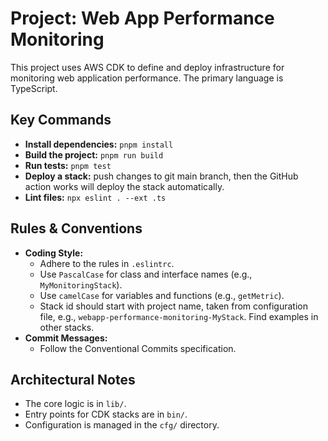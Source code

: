 # Project: Web App Performance Monitoring

This project uses AWS CDK to define and deploy infrastructure for monitoring web application performance. The primary language is TypeScript.

## Key Commands

*   **Install dependencies:** `pnpm install`
*   **Build the project:** `pnpm run build`
*   **Run tests:** `pnpm test`
*   **Deploy a stack:** push changes to git main branch, then the GitHub action works will deploy the stack automatically.
*   **Lint files:** `npx eslint . --ext .ts`

## Rules & Conventions

*   **Coding Style:**
    *   Adhere to the rules in `.eslintrc`.
    *   Use `PascalCase` for class and interface names (e.g., `MyMonitoringStack`).
    *   Use `camelCase` for variables and functions (e.g., `getMetric`).
    *   Stack id should start with project name, taken from configuration file, e.g., `webapp-performance-monitoring-MyStack`. Find examples in other stacks.
*   **Commit Messages:**
    *   Follow the Conventional Commits specification.

## Architectural Notes

*   The core logic is in `lib/`.
*   Entry points for CDK stacks are in `bin/`.
*   Configuration is managed in the `cfg/` directory.
